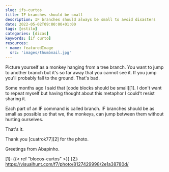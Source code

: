 ```yaml
---
slug: ifs-curtos
title: IF branches should be small
description: IF branches should always be small to avoid disasters
date: 2022-05-02T09:00:00+01:00
tags: [estilo]
categories: [dicas]
keywords: [if curto]
resources:
- name: featuredImage
  src: 'images/thumbnail.jpg'
---
```


Picture yourself as a monkey hanging from a tree branch. You want to jump to another branch but it's so far away that you cannot see it. If you jump you'll probably fall to the ground. That's bad.

<!--more-->

Some months ago I said that [code blocks should be small][1]. I don't want to repeat myself but having thought about this metaphor I could't resist sharing it.

Each part of an IF command is called branch. IF branches should be as small as possible so that we, the monkeys, can jump between them without hurting ourselves.

That's it.

Thank you [cuatrok77][2] for the photo.

Greetings from Abapinho.

[1]: {{< ref "blocos-curtos" >}}
[2]: <https://visualhunt.com/f7/photo/8127429998/2e1a38780d/>
